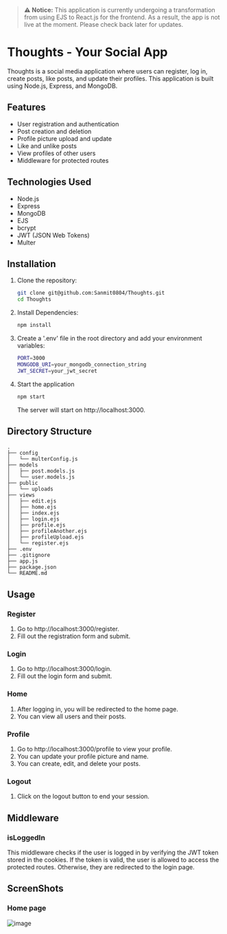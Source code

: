 > **⚠️ Notice:** This application is currently undergoing a transformation from using EJS to React.js for the frontend. As a result, the app is not live at the moment. Please check back later for updates.


# Thoughts - Your Social App

Thoughts is a social media application where users can register, log in, create posts, like posts, and update their profiles. This application is built using Node.js, Express, and MongoDB.

## Features

- User registration and authentication
- Post creation and deletion
- Profile picture upload and update
- Like and unlike posts
- View profiles of other users
- Middleware for protected routes

## Technologies Used

- Node.js
- Express
- MongoDB
- EJS
- bcrypt
- JWT (JSON Web Tokens)
- Multer

## Installation

1. Clone the repository:
   ```bash
   git clone git@github.com:Sanmit0804/Thoughts.git
   cd Thoughts
   ```
   
2. Install Dependencies:
   ```bash
   npm install
   ```

3. Create a '.env' file in the root directory and add your environment variables:
      ```bash
      PORT=3000
      MONGODB_URI=your_mongodb_connection_string
      JWT_SECRET=your_jwt_secret
      ```
4. Start the application
   ```bash
   npm start
   ```
   The server will start on http://localhost:3000.

## Directory Structure 
```plain text
.
├── config
│   └── multerConfig.js
├── models
│   ├── post.models.js
│   └── user.models.js
├── public
│   └── uploads
├── views
│   ├── edit.ejs
│   ├── home.ejs
│   ├── index.ejs
│   ├── login.ejs
│   ├── profile.ejs
│   ├── profileAnother.ejs
│   ├── profileUpload.ejs
│   └── register.ejs
├── .env
├── .gitignore
├── app.js
├── package.json
└── README.md
```


## Usage
### Register
1. Go to http://localhost:3000/register.
2. Fill out the registration form and submit.
### Login
1. Go to http://localhost:3000/login.
2. Fill out the login form and submit.
### Home
1. After logging in, you will be redirected to the home page.
2. You can view all users and their posts.
### Profile
1. Go to http://localhost:3000/profile to view your profile.
2. You can update your profile picture and name.
3. You can create, edit, and delete your posts.
### Logout
1. Click on the logout button to end your session.

## Middleware
### isLoggedIn
This middleware checks if the user is logged in by verifying the JWT token stored in the cookies. If the token is valid, the user is allowed to access the protected routes. Otherwise, they are redirected to the login page.

## ScreenShots
### Home page
![image](https://github.com/Sanmit0804/Thoughts/assets/104015673/bfa4b8bb-d3ee-4640-a75c-cade23513b2c)

